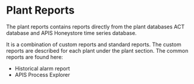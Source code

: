 # Plant Reports

The plant reports contains reports directly from the plant databases ACT database and APIS Honeystore time series database.

It is a combination of custom reports and standard reports. The custom reports are described for each plant under the plant section. The common reports are found here:

* Historical alarm report
* APIS Process Explorer